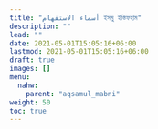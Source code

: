 ```yaml
---
title: "أسماء الاستفهام ইসমু ইস্তিফহাম"
description: ""
lead: ""
date: 2021-05-01T15:05:16+06:00
lastmod: 2021-05-01T15:05:16+06:00
draft: true
images: []
menu: 
  nahw:
    parent: "aqsamul_mabni"
weight: 50
toc: true
---
```



